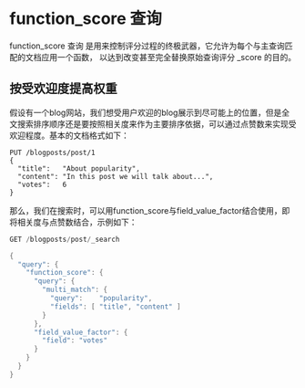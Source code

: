 # function_score 查询
function_score 查询 是用来控制评分过程的终极武器，它允许为每个与主查询匹配的文档应用一个函数， 以达到改变甚至完全替换原始查询评分 _score 的目的。

## 按受欢迎度提高权重
假设有一个blog网站，我们想受用户欢迎的blog展示到尽可能上的位置，但是全文搜索排序顺序还是要按照相关度来作为主要排序依据，可以通过点赞数来实现受欢迎程度。基本的文档格式如下：
```
PUT /blogposts/post/1
{
  "title":   "About popularity",
  "content": "In this post we will talk about...",
  "votes":   6
}
```
那么，我们在搜索时，可以用function_score与field_value_factor结合使用，即将相关度与点赞数结合，示例如下：
```JAVA
GET /blogposts/post/_search

{
  "query": {
	"function_score": {
	  "query": { 
		"multi_match": {
		  "query":    "popularity",
		  "fields": [ "title", "content" ]
		}
	  },
	  "field_value_factor": { 
		"field": "votes" 
	  }
	}
  }
}
```

